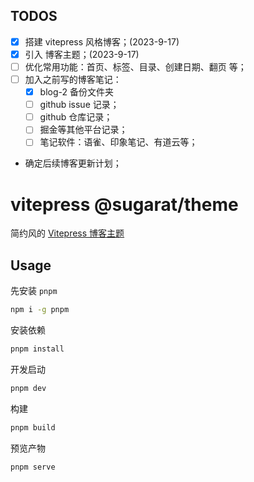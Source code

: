 ## TODOS

- [x] 搭建 vitepress 风格博客；(2023-9-17)
- [x] 引入 博客主题；(2023-9-17)
- [ ] 优化常用功能：首页、标签、目录、创建日期、翻页 等；
- [ ] 加入之前写的博客笔记：
  - [x] blog-2 备份文件夹
  - [ ] github issue 记录；
  - [ ] github 仓库记录；
  - [ ] 掘金等其他平台记录；
  - [ ] 笔记软件：语雀、印象笔记、有道云等；
- 确定后续博客更新计划；


# vitepress @sugarat/theme
简约风的 [Vitepress 博客主题](https://theme.sugarat.top)

## Usage
先安装 `pnpm`

```sh
npm i -g pnpm
```

安装依赖
```sh
pnpm install
```

开发启动
```sh
pnpm dev
```

构建
```sh
pnpm build
```

预览产物
```sh
pnpm serve
```